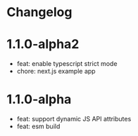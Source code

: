 # Changelog

# 1.1.0-alpha2

- feat: enable typescript strict mode
- chore: next.js example app

# 1.1.0-alpha

- feat: support dynamic JS API attributes
- feat: esm build
